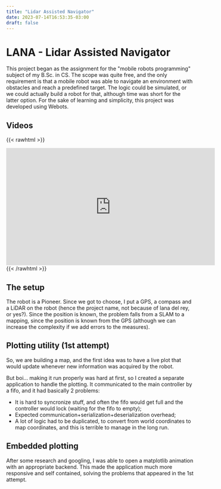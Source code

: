 ```yaml
---
title: "Lidar Assisted Navigator"
date: 2023-07-14T16:53:35-03:00
draft: false 
---
```


# LANA - Lidar Assisted Navigator

This project began as the assignment for the "mobile robots programming" subject
of my B.Sc. in CS. The scope was quite free, and the only requirement is that a
mobile robot was able to navigate an environment with obstacles and reach a
predefined target. The logic could be simulated, or we could actually build a
robot for that, although time was short for the latter option. For the sake of
learning and simplicity, this project was developed using Webots.

## Videos


{{< rawhtml >}}    
  <iframe width="560" height="315" src="https://www.youtube-nocookie.com/embed/r-8J8FtJNU8?si=aQU2We5dldgSe-0y" title="YouTube video player" frameborder="0" allow="accelerometer; autoplay; clipboard-write; encrypted-media; gyroscope; picture-in-picture; web-share" referrerpolicy="strict-origin-when-cross-origin" allowfullscreen></iframe>
{{< /rawhtml >}}

## The setup

The robot is a Pioneer. Since we got to choose, I put a GPS, a compass and a LiDAR on the robot (hence
the project name, not because of lana del rey, or yes?). Since the position is
known, the problem falls from a SLAM to a mapping, since the position is known
from the GPS (although we can increase the complexity if we add errors to the
measures).

## Plotting utility (1st attempt)

So, we are building a map, and the first idea was to have a live plot that would
update whenever new information was acquired by the robot.

But boi... making it run properly was hard at first, so I created a separate
application to handle the plotting. It communicated to the main controller by a
fifo, and it had basically 2 problems:
- It is hard to syncronize stuff, and often the fifo would get full and the
  controller would lock (waiting for the fifo to empty);
- Expected communication+serialization+deserialization overhead;
- A lot of logic had to be duplicated, to convert from world coordinates to map
  coordinates, and this is terrible to manage in the long run.

## Embedded plotting

After some research and googling, I was able to open a matplotlib animation
with an appropriate backend. This made the application much more responsive and
self contained, solving the problems that appeared in the 1st attempt.


